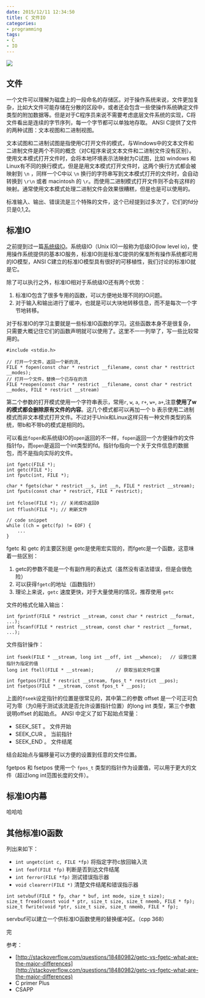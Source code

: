 ```yaml
---
date: 2015/12/11 12:34:50
title: C 文件IO
categories:
- programming
tags:
- C
- IO
---
```

![](/images/clang.gif)
## 文件
一个文件可以理解为磁盘上的一段命名的存储区。对于操作系统来说，文件更加复杂，比如大文件可能存储在分散的区段中，或者还会包含一些使操作系统确定文件类型的附加数据等。但是对于C程序员来说不需要考虑底层文件系统的实现，C将文件看出是连续的字节序列，每一个字节都可以单独地存取。 ANSI C提供了文件的两种试图：文本视图和二进制视图。

文本试图和二进制试图是指使用C打开文件的模式，与Windows中的文本文件和二进制文件是两个不同的概念（对C程序来说文本文件和二进制文件没有区别）。使用文本模式打开文件时，会将本地环境表示法映射为C试图，比如 windows 和 Linux有不同的换行模式，但是是用文本模式打开文件时，这两个换行方式都会被映射到 `\n` ，同样一个C中以 `\n` 换行的字符串写到文本模式打开的文件时，会自动转换到 `\r\n` 或者 macintosh 的 `\r`。而使用二进制模式打开文件则不会有这样的映射。通常使用文本模式处理二进制文件会效果很糟糕，但是也是可以使用的。

标准输入、输出、错误流是三个特殊的文件，这个已经提到过多次了，它们的fd分贝是0,1,2。

## 标准IO
之前提到过一篇[系统级IO](http://wuxu92.github.io/system-level-io)。系统级IO（Unix IO)一般称为低级IO(low level io)，使用操作系统提供的基本IO服务，标准IO则是标准C提供的保准所有操作系统都可用的IO模型，ANSI C建立的标准IO模型具有很好的可移植性，我们讨论的标准IO就是它。

除了可以执行之外，标准IO相对于系统级IO还有两个优势：

1. 标准IO包含了很多专用的函数，可以方便地处理不同的IO问题。
2. 对于输入和输出进行了缓冲，也就是可以大块地转移信息，而不是每次一个字节地转移。

对于标准IO的学习主要就是一些标准IO函数的学习。这些函数本身不是很复杂，只需要大概记住它们的函数声明就可以使用了。这里不一一列举了，写一些比较常用的。

```
#include <stdio.h>

// 打开一个文件，返回一个新的流,
FILE * fopen(const char * restrict __filename, const char * resttrict __modes); 
// 打开一个文件，替换一个已存在的流
FILE *reopen(const char * restrict __filename, const char * restrict __modes, FILE * restrict __stream)
````
第二个参数的打开模式使用一个字符串表示，常用`r`, `w`, `a`, `r+`, `w+`, `a+`,注意**使用了w的模式都会删除原有文件的内容**。这几个模式都可以再加一个 b 表示使用二进制模式而非文本模式打开文件。不过对于Unix和Linux这样只有一种文件类型的系统，带b和不带b的模式是相同的。

可以看出`fopen`和系统级IO的`open`返回的不一样，`fopen`返回一个方便操作的文件指针fp，而`open`是返回一个int类型的fd。指针fp指向一个关于文件信息的数据包，而不是指向实际的文件。

```
int fgetc(FILE *);
int getc(FILE *);
int fputc(int, FILE *);

char * fgets(char * restrict __s, int __n, FILE * restrict __stream);
int fputs(const char * restrict, FILE * restrict);

int fclose(FILE *);	// 关闭成功返回0
int fflush(FILE *);	// 刷新文件

// code snippet
while ((ch = getc(fp) != EOF) {
	...
}
```
fgetc 和 getc 的主要区别是 getc是使用宏实现的，而fgetc是一个函数，这意味着一些区别：

1. getc的参数不能是一个有副作用的表达式（虽然没有语法错误，但是会很危险）
2. 可以获得`fgetc`的地址（函数指针）
3. 理论上来说，`getc` 速度更快，对于大量使用的情况，推荐使用 `getc`

文件的格式化输入输出：

```
int fprintf(FILE * restrict __stream, const char * restrict __format, ...);
int fscanf(FILE * restrict __stream, const char * restrict __format, ...);
```

文件指针操作：

```
int fseek(FILE * __stream, long int __off, int __whence);	// 设置位置指针为指定的值
long int ftell(FILE * __stream);		// 获取当前文件位置

int fgetpos(FILE * restrict __stream, fpos_t * restrict __pos);
int fsetpos(FILE * __stream, const fpos_t * __pos);
```
上面的`fseek`设定指针的位置是很常见的，其中第二的参数 offset 是一个可正可负可为零（为0用于测试该流是否允许设置指针位置）的long int 类型，第三个参数说明offset 的起始点。 ANSI 中定义了如下起始点常量：

- SEEK_SET 。 文件开始
- SEEK_CUR 。 当前指针
- SEEK_END 。 文件结尾

结合起始点与偏移量可以方便的设置到任意的文件位置。

fgetpos 和 fsetpos 使用一个 `fpos_t` 类型的指针作为设置值，可以用于更大的文件（超过long int范围长度的文件）。

## 标准IO内幕
哈哈哈

## 其他标准IO函数
列出来如下：

- `int ungetc(int c, FILE *fp)` 将指定字符c放回输入流
- `int feof(FILE *fp)` 判断是否到达文件结尾
- `int ferror(FILE *fp)` 测试错误指示器
- `void clearerr(FILE *)` 清楚文件结尾和错误指示器

```
int setvbuf(FILE * fp, char * buf, int mode, size_t size);
size_t fread(const void * ptr, size_t size, size_t nmemb, FILE * fp);
size_t fwrite(void *ptr, size_t size, size_t nmemb, FILE * fp);
```
servbuf可以建立一个供标准IO函数使用的替换缓冲区。（cpp 368）


完

参考：

- [http://stackoverflow.com/questions/18480982/getc-vs-fgetc-what-are-the-major-differences](http://stackoverflow.com/questions/18480982/getc-vs-fgetc-what-are-the-major-differences)
- C primer Plus
- CSAPP

